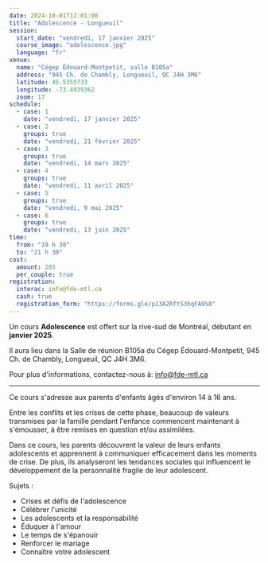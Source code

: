 ```yaml
---
date: 2024-10-01T12:01:00
title: "Adolescence - Longueuil"
session:
  start_date: "vendredi, 17 janvier 2025"
  course_image: "adolescence.jpg"
  language: "fr"
venue:
  name: "Cégep Édouard-Montpetit, salle B105a"
  address: "945 Ch. de Chambly, Longueuil, QC J4H 3M6"
  latitude: 45.5355733
  longitude: -73.4939362
  zoom: 17
schedule:
  - case: 1
    date: "vendredi, 17 janvier 2025"
  - case: 2
    groups: true
    date: "vendredi, 21 février 2025"
  - case: 3
    groups: true
    date: "vendredi, 14 mars 2025"
  - case: 4
    groups: true
    date: "vendredi, 11 avril 2025"
  - case: 5
    groups: true
    date: "vendredi, 9 mai 2025"
  - case: 6
    groups: true
    date: "vendredi, 13 juin 2025"
time:
  from: "19 h 30"
  to: "21 h 30"
cost:
  amount: 285
  per_couple: true
registration:
  interac: info@fde-mtl.ca
  cash: true
  registration_form: "https://forms.gle/p13A2RftS3hqFA9S8"
---
```


Un cours **Adolescence** est offert sur la rive-sud de Montréal, débutant en **janvier 2025**.

Il aura lieu dans la Salle de réunion B105a du Cégep Édouard-Montpetit, 945 Ch. de Chambly, Longueuil, QC J4H 3M6.

Pour plus d'informations, contactez-nous à: info@fde-mtl.ca 

---
Ce cours s'adresse aux parents d'enfants âgés d'environ 14 à 16 ans.

Entre les conflits et les crises de cette phase, beaucoup de valeurs transmises
par la famille pendant l'enfance commencent maintenant à s'émousser, à être remises en question et/ou assimilées.

Dans ce cours, les parents découvrent la valeur de leurs enfants adolescents et
apprennent à communiquer efficacement dans les moments de crise. De plus, ils
analyseront les tendances sociales qui influencent le développement de la personnalité fragile de leur adolescent.

Sujets :

* Crises et défis de l'adolescence
* Célébrer l'unicité
* Les adolescents et la responsabilité
* Éduquer à l'amour
* Le temps de s'épanouir
* Renforcer le mariage
* Connaître votre adolescent

<!--more-->